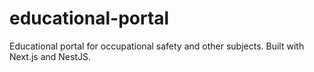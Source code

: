# educational-portal
Educational portal for occupational safety and other subjects. Built with Next.js and NestJS.
